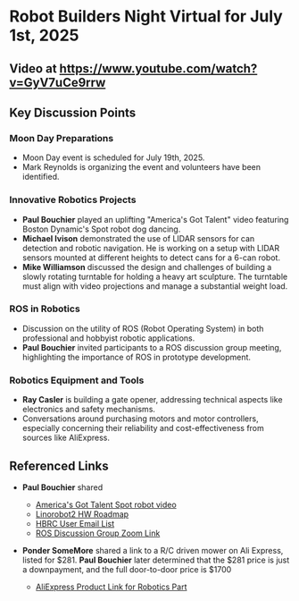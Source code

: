 # Robot Builders Night Virtual for July 1st, 2025

## Video at https://www.youtube.com/watch?v=GyV7uCe9rrw

## Key Discussion Points

### Moon Day Preparations
- Moon Day event is scheduled for July 19th, 2025.
- Mark Reynolds is organizing the event and volunteers have been identified.

### Innovative Robotics Projects
- **Paul Bouchier** played an uplifting "America's Got Talent" video featuring Boston Dynamic's Spot robot dog dancing.
- **Michael Ivison** demonstrated the use of LIDAR sensors for can detection and robotic navigation. He is working on a setup with LIDAR sensors mounted at different heights to detect cans for a 6-can robot.
- **Mike Williamson** discussed the design and challenges of building a slowly rotating turntable for holding a heavy art sculpture. The turntable must align with video projections and manage a substantial weight load.

### ROS in Robotics
- Discussion on the utility of ROS (Robot Operating System) in both professional and hobbyist robotic applications.
- **Paul Bouchier** invited participants to a ROS discussion group meeting, highlighting the importance of ROS in prototype development.

### Robotics Equipment and Tools
- **Ray Casler** is building a gate opener, addressing technical aspects like electronics and safety mechanisms.
- Conversations around purchasing motors and motor controllers, especially concerning their reliability and cost-effectiveness from sources like AliExpress.

## Referenced Links
- **Paul Bouchier** shared
  - [America's Got Talent Spot robot video](https://www.youtube.com/watch?v=ptYDWP9uTis&t=8s)
  - [Linorobot2 HW Roadmap](https://docs.google.com/spreadsheets/d/1lqC2O4g_AKrVBZR3odWkdVfSHyoAAAsqzpVgHZPOlAc/edit?gid=2137990392#gid=2137990392)
  - [HBRC User Email List](https://groups.google.com/g/hbrobotics)
  - [ROS Discussion Group Zoom Link](https://us06web.zoom.us/j/88983478865?pwd=bRdjh1GJpslwHJBANe46VCTlSewyNy.1)

- **Ponder SomeMore** shared a link to a R/C driven mower on Ali Express, listed for $281. **Paul Bouchier** later determined that the $281 price is just a downpayment, and the full door-to-door price is $1700
  - [AliExpress Product Link for Robotics Part](https://www.aliexpress.us/item/3256809046521374.html?spm=a2g0o.productlist.main.3.6d00y2Xby2Xbig&algo_pvid=2ee2578e-5b84-4366-9378-795c5cc062cb&algo_exp_id=2ee2578e-5b84-4366-9378-795c5cc062cb-2&pdp_ext_f=%7B%22order%22%3A%2247%22%2C%22eval%22%3A%221%22%7D&pdp_npi=4%40dis%21USD%213589.78%21281.19%21%21%2125550.00%212001.30%21%402101c80217514201018591855e9d9c%2112000048411453976%21sea%21US%210%21ABX&curPageLogUid=vbPbSbXRdMUd&utparam-url=scene%3Asearch%7Cquery_from%3A)

